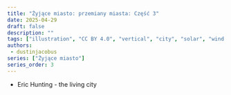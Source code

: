 ```yaml
---
title: "Żyjące miasto: przemiany miasta: Część 3"
date: 2025-04-29
draft: false
description: ""
tags: ["illustration", "CC BY 4.0", "vertical", "city", "solar", "wind turbines", "people", "transport", "airship"]
authors:
 - dustinjacobus
series: ["Żyjące miasto"]
series_order: 3
---
```


- Eric Hunting - the living city
